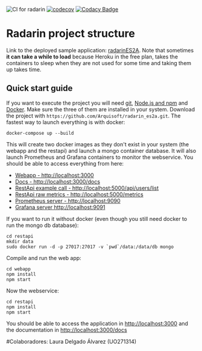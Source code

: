 ![CI for radarin](https://github.com/arquisoft/radarin_es2a/workflows/CI%20for%20radarin/badge.svg)
[![codecov](https://codecov.io/gh/Arquisoft/radarin_es2a/branch/master/graph/badge.svg?token=CRDOYO41JE)](https://codecov.io/gh/Arquisoft/radarin_es2a)
[![Codacy Badge](https://app.codacy.com/project/badge/Grade/080ff16fa1c140ad8eace3f1129ff40e)](https://www.codacy.com/gh/Arquisoft/radarin_es2a/dashboard?utm_source=github.com&amp;utm_medium=referral&amp;utm_content=Arquisoft/radarin_es2a&amp;utm_campaign=Badge_Grade)

# Radarin project structure
Link to the deployed sample application: [radarinES2A](https://radarines2awebapp.herokuapp.com/). Note that sometimes **it can take a while to load** because Heroku in the free plan, takes the containers to sleep when they are not used for some time and taking them up takes time.

## Quick start guide
If you want to execute the project you will need [git](https://git-scm.com/downloads), [Node.js and npm](https://www.npmjs.com/get-npm) and [Docker](https://docs.docker.com/get-docker/). Make sure the three of them are installed in your system. Download the project with `https://github.com/Arquisoft/radarin_es2a.git`. The fastest way to launch everything is with docker:
```
docker-compose up --build
```
This will create two docker images as they don't exist in your system (the webapp and the restapi) and launch a mongo container database. It will also launch Prometheus and Grafana containers to monitor the webservice. You should be able to access everything from here:
 - [Webapp - http://localhost:3000](http://localhost:3000)
 - [Docs - http://localhost:3000/docs](http://localhost:3000/docs)
 - [RestApi example call - http://localhost:5000/api/users/list](http://localhost:5000/api/users/list)
 - [RestApi raw metrics - http://localhost:5000/metrics](http://localhost:5000/metrics)
 - [Prometheus server - http://localhost:9090](http://localhost:9090)
 - [Grafana server http://localhost:9091](http://localhost:9091)
 
If you want to run it without docker (even though you still need docker to run the mongo db database):
```
cd restapi
mkdir data
sudo docker run -d -p 27017:27017 -v `pwd`/data:/data/db mongo
```
Compile and run the web app:
```
cd webapp
npm install
npm start
```
Now the webservice:
```
cd restapi
npm install
npm start
```
You should be able to access the application in [http://localhost:3000](http://localhost:3000) and the documentation in [http://localhost:3000/docs](http://localhost:3000/docs)

#Colaboradores:
Laura Delgado Álvarez (UO271314)
